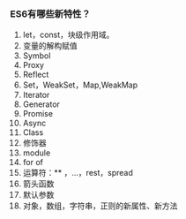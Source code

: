 ### ES6有哪些新特性？



1. let，const，块级作用域。
2. 变量的解构赋值
3. Symbol
4. Proxy
5. Reflect
6. Set，WeakSet，Map,WeakMap
7. Iterator
8. Generator
9. Promise
10. Async
11. Class
12. 修饰器
13. module
14. for of
15. 运算符：** ，...，rest，spread
16. 箭头函数
17. 默认参数
18. 对象，数组，字符串，正则的新属性、新方法

 